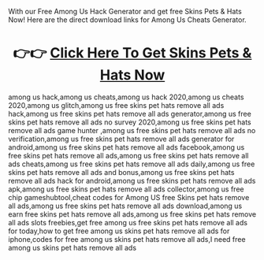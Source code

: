 With our Free Among Us Hack Generator and get free Skins Pets & Hats Now! Here are the direct download links for Among Us Cheats Generator.

<center></b><h1>👉👉 <a href="https://bit.ly/Among-us-Hack">Click Here To Get Skins Pets & Hats Now</a></h1></b></center>

among us hack,among us cheats,among us hack 2020,among us cheats 2020,among us glitch,among us free skins pet hats remove all ads hack,among us free skins pet hats remove all ads generator,among us free skins pet hats remove all ads no survey 2020,among us free skins pet hats remove all ads game hunter ,among us free skins pet hats remove all ads no verification,among us free skins pet hats remove all ads generator for android,among us free skins pet hats remove all ads facebook,among us free skins pet hats remove all ads,among us free skins pet hats remove all ads cheats,among us free skins pet hats remove all ads daily,among us free skins pet hats remove all ads and bonus,among us free skins pet hats remove all ads hack for android,among us free skins pet hats remove all ads apk,among us free skins pet hats remove all ads collector,among us free chip gameshubtool,cheat codes for Among US free Skins pet hats remove all ads,among us free skins pet hats remove all ads download,among us earn free skins pet hats remove all ads,among us free skins pet hats remove all ads slots freebies,get free among us free skins pet hats remove all ads for today,how to get free among us skins pet hats remove all ads for iphone,codes for free among us skins pet hats remove all ads,I need free among us skins pet hats remove all ads
